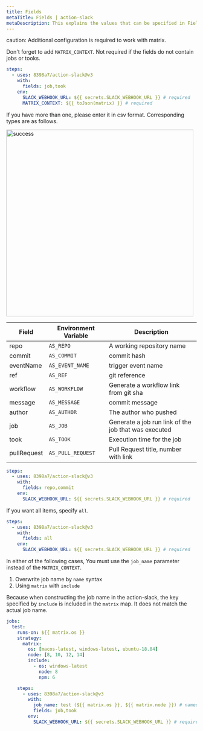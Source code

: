 ```yaml
---
title: Fields
metaTitle: Fields | action-slack
metaDescription: This explains the values that can be specified in Fields.
---
```


caution: Additional configuration is required to work with matrix.

Don't forget to add `MATRIX_CONTEXT`.
Not required if the fields do not contain jobs or tooks.

```yaml
steps:
  - uses: 8398a7/action-slack@v3
    with:
      fields: job,took
    env:
      SLACK_WEBHOOK_URL: ${{ secrets.SLACK_WEBHOOK_URL }} # required
      MATRIX_CONTEXT: ${{ toJson(matrix) }} # required
```

If you have more than one, please enter it in csv format.
Corresponding types are as follows.

<img width="495" alt="success" src="https://user-images.githubusercontent.com/8043276/84587112-64844800-ae57-11ea-8007-7ce83a91dae3.png" />

| Field       | Environment Variable    | Description                                                 |
| ----------- | ----------------------- | ----------------------------------------------------------- |
| repo        | `AS_REPO`               | A working repository name                                   |
| commit      | `AS_COMMIT`             | commit hash                                                 |
| eventName   | `AS_EVENT_NAME`         | trigger event name                                          |
| ref         | `AS_REF`                | git reference                                               |
| workflow    | `AS_WORKFLOW`           | Generate a workflow link from git sha                       |
| message     | `AS_MESSAGE`            | commit message                                              |
| author      | `AS_AUTHOR`             | The author who pushed                                       |
| job         | `AS_JOB`                | Generate a job run link of the job that was executed        |
| took        | `AS_TOOK`               | Execution time for the job                                  |
| pullRequest | `AS_PULL_REQUEST`       | Pull Request title, number with link                        |

```yaml
steps:
  - uses: 8398a7/action-slack@v3
    with:
      fields: repo,commit
    env:
      SLACK_WEBHOOK_URL: ${{ secrets.SLACK_WEBHOOK_URL }} # required
```

If you want all items, specify `all`.

```yaml
steps:
  - uses: 8398a7/action-slack@v3
    with:
      fields: all
    env:
      SLACK_WEBHOOK_URL: ${{ secrets.SLACK_WEBHOOK_URL }} # required
```

In either of the following cases, You must use the `job_name` parameter instead of the `MATRIX_CONTEXT`.

1. Overwrite job name by `name` syntax
1. Using `matrix` with `include`

Because when constructing the job name in the action-slack, the key specified by `include` is included in the `matrix` map.
It does not match the actual job name.

```yaml
jobs:
  test:
    runs-on: ${{ matrix.os }}
    strategy:
      matrix:
        os: [macos-latest, windows-latest, ubuntu-18.04]
        node: [8, 10, 12, 14]
        include:
          - os: windows-latest
            node: 8
            npm: 6

    steps:
      - uses: 8398a7/action-slack@v3
        with:
          job_name: test (${{ matrix.os }}, ${{ matrix.node }}) # named without `npm`
          fields: job,took
        env:
          SLACK_WEBHOOK_URL: ${{ secrets.SLACK_WEBHOOK_URL }} # required
```
